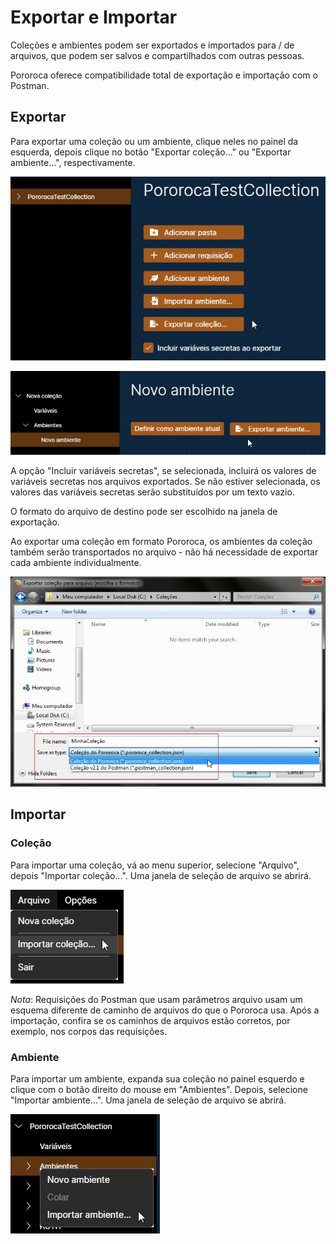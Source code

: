 # Exportar e Importar

Coleções e ambientes podem ser exportados e importados para / de arquivos, que podem ser salvos e compartilhados com outras pessoas.

Pororoca oferece compatibilidade total de exportação e importação com o Postman.

## Exportar

Para exportar uma coleção ou um ambiente, clique neles no painel da esquerda, depois clique no botão "Exportar coleção..." ou "Exportar ambiente...", respectivamente.

![ExportarColeção](./imgs/export_collection.jpg)

![ExportarAmbiente](./imgs/export_environment.jpg)

A opção "Incluir variáveis secretas", se selecionada, incluirá os valores de variáveis secretas nos arquivos exportados. Se não estiver selecionada, os valores das variáveis secretas serão substituídos por um texto vazio.

O formato do arquivo de destino pode ser escolhido na janela de exportação.

Ao exportar uma coleção em formato Pororoca, os ambientes da coleção também serão transportados no arquivo - não há necessidade de exportar cada ambiente individualmente.

![ExportarColeçãoFormatoArquivo](./imgs/export_collection_format.jpg)

## Importar

### Coleção

Para importar uma coleção, vá ao menu superior, selecione "Arquivo", depois "Importar coleção...". Uma janela de seleção de arquivo se abrirá.

![ImportarColeção](./imgs/import_collection.jpg)

*Nota*: Requisições do Postman que usam parâmetros arquivo usam um esquema diferente de caminho de arquivos do que o Pororoca usa. Após a importação, confira se os caminhos de arquivos estão corretos, por exemplo, nos corpos das requisições.

### Ambiente

Para importar um ambiente, expanda sua coleção no painel esquerdo e clique com o botão direito do mouse em "Ambientes". Depois, selecione "Importar ambiente...". Uma janela de seleção de arquivo se abrirá.

![ImportarAmbiente](./imgs/import_environment.jpg)